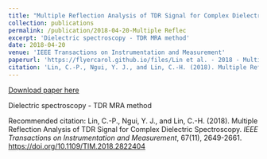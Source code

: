 ```yaml
---
title: "Multiple Reflection Analysis of TDR Signal for Complex Dielectric Spectroscopy"
collection: publications
permalink: /publication/2018-04-20-Multiple Reflec
excerpt: 'Dielectric spectroscopy - TDR MRA method'
date: 2018-04-20
venue: 'IEEE Transactions on Instrumentation and Measurement'
paperurl: 'https://flyercarol.github.io/files/Lin et al. - 2018 - Multiple Reflection Analysis of TDR Signal for Com.pdf'
citation: 'Lin, C.-P., Ngui, Y. J., and Lin, C.-H. (2018). Multiple Reflection Analysis of TDR Signal for Complex Dielectric Spectroscopy. <i>IEEE Transactions on Instrumentation and Measurement</i>, 67(11), 2649-2661. https://doi.org/10.1109/TIM.2018.2822404'
---
```


<a href='https://flyercarol.github.io/files/Lin et al. - 2018 - Multiple Reflection Analysis of TDR Signal for Com.pdf'>Download paper here</a>

Dielectric spectroscopy - TDR MRA method

Recommended citation: Lin, C.-P., Ngui, Y. J., and Lin, C.-H. (2018). Multiple Reflection Analysis of TDR Signal for Complex Dielectric Spectroscopy. <i>IEEE Transactions on Instrumentation and Measurement</i>, 67(11), 2649-2661. https://doi.org/10.1109/TIM.2018.2822404

<br><script type="text/javascript" src="https://cdnjs.buymeacoffee.com/1.0.0/button.prod.min.js" data-name="bmc-button" data-slug="flyercarol" data-color="#FFDD00" data-emoji=""  data-font="Cookie" data-text="Buy me a coffee" data-outline-color="#000000" data-font-color="#000000" data-coffee-color="#ffffff" ></script>
